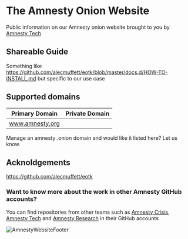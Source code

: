# The Amnesty Onion Website
Public information on our Amnesty onion website brought to you by [Amnesty Tech](https://github.com/AmnestyTech)

## Shareable Guide 

Something like https://github.com/alecmuffett/eotk/blob/master/docs.d/HOW-TO-INSTALL.md but specific to our use case

## Supported domains 

| Primary Domain  | Private Domain  |
|---|---|
| www.amnesty.org  |   |

Manage an amnesty .onion domain and would like it listed here? Let us know. 

## Acknoldgements 

https://github.com/alecmuffett/eotk 


### Want to know more about the work in other Amnesty GitHub accounts?

You can find repositories from other teams such as [Amnesty Crisis](https://github.com/amnesty-crisis-evidence-lab), [Amnesty Tech](https://github.com/AmnestyTech) and [Amnesty Research](https://github.com/amnestyresearch/) in their GitHub accounts

![AmnestyWebsiteFooter](https://github.com/amnestywebsite/.github-private/assets/37809410/ef5f7019-6291-4be9-a931-35d091c0cd1e)

